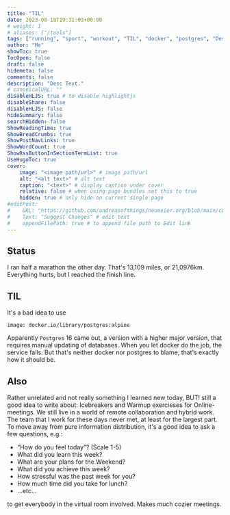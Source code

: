```yaml
---
title: "TIL"
date: 2023-08-18T19:31:03+00:00
# weight: 1
# aliases: ["/tools"]
tags: ["running", "sport", "workout", "TIL", "docker", "postgres", "Design Thinking"]
author: "Me"
showToc: true
TocOpen: false
draft: false
hidemeta: false
comments: false
description: "Desc Text."
# canonicalURL: ""
disableHLJS: true # to disable highlightjs
disableShare: false
disableHLJS: false
hideSummary: false
searchHidden: false
ShowReadingTime: true
ShowBreadCrumbs: true
ShowPostNavLinks: true
ShowWordCount: true
ShowRssButtonInSectionTermList: true
UseHugoToc: true
cover:
    image: "<image path/url>" # image path/url
    alt: "<alt text>" # alt text
    caption: "<text>" # display caption under cover
    relative: false # when using page bundles set this to true
    hidden: true # only hide on current single page
#editPost:
#    URL: "https://github.com/andreasofthings/neumeier.org/blob/main/content/posts/post.md"
#    Text: "Suggest Changes" # edit text
#    appendFilePath: true # to append file path to Edit link
---
```


## Status

I ran half a marathon the other day. That's 13,109 miles, or 21,0976km. Everything hurts, but I reached the finish line.

## TIL

It's a bad idea to use 

```
image: docker.io/library/postgres:alpine
```

Apparently `Postgres` 16 came out, a version with a higher major version, that requires manual updating of databases. When you let docker do the job, the service fails. But that's neither docker nor postgres to blame, that's exactly how it should be.

## Also

Rather unrelated and not really something I learned new today, BUT! still a good idea to write about: Icebreakers and Warmup exercieses for Online-meetings. We still live in a world of remote collaboration and hybrid work. The team that I work for these days never met, at least for the largest part. To move away from pure information distribution, it's a good idea to ask a few questions, e.g.:

- “How do you feel today”? (Scale 1-5)
- What did you learn this week? 
- What are your plans for the Weekend? 
- What did you achieve this week? 
- How stressful was the past week for you? 
- How much time did you take for lunch? 
- …etc…

to get everybody in the virtual room involved. Makes much cozier meetings.



